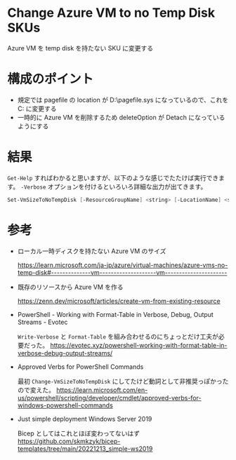 # Change Azure VM to no Temp Disk SKUs

Azure VM を temp disk を持たない SKU に変更する

# 構成のポイント

- 規定では pagefile の location が D:\pagefile.sys になっているので、これを C: に変更する
- 一時的に Azure VM を削除するため deleteOption が Detach になっているようにする

# 結果

`Get-Help` すればわかると思いますが、以下のような感じでたたけば実行できます。
`-Verbose` オプションを付けるといろいろ詳細な出力が出てきます。

```powershell
Set-VmSizeToNoTempDisk [-ResourceGroupName] <string> [-LocationName] <string> [-VMName] <string> [-VMSize] <string> [<CommonParameters>]
```

# 参考

- ローカル一時ディスクを持たない Azure VM のサイズ

  https://learn.microsoft.com/ja-jp/azure/virtual-machines/azure-vms-no-temp-disk#--------------vm--------------------vm----------------------

- 既存のリソースから Azure VM を作る

  https://zenn.dev/microsoft/articles/create-vm-from-existing-resource

- PowerShell - Working with Format-Table in Verbose, Debug, Output Streams - Evotec

  `Write-Verbose` と `Format-Table` を組み合わせるのにちょっとだけ工夫が必要だった。
  https://evotec.xyz/powershell-working-with-format-table-in-verbose-debug-output-streams/

- Approved Verbs for PowerShell Commands

  最初 `Change-VmSizeToNoTempDisk` にしてたけど動詞として非推奨っぽかったので変えた。
  https://learn.microsoft.com/en-us/powershell/scripting/developer/cmdlet/approved-verbs-for-windows-powershell-commands

- Just simple deployment Windows Server 2019

  Bicep としてはこれとほぼ変わってないはず
  https://github.com/skmkzyk/bicep-templates/tree/main/20221213_simple-ws2019

